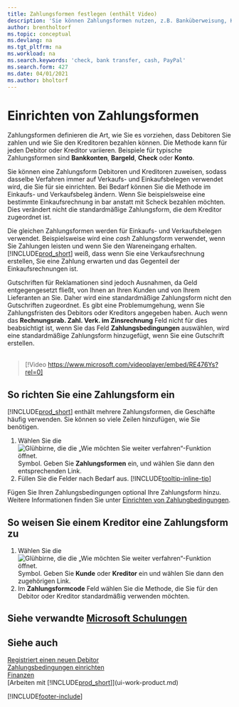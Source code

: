 ```yaml
---
title: Zahlungsformen festlegen (enthält Video)
description: 'Sie können Zahlungsformen nutzen, z.B. Banküberweisung, Kasse oder PayPal, um festzulegen, wie eine Rechnung bezahlt wird.'
author: brentholtorf
ms.topic: conceptual
ms.devlang: na
ms.tgt_pltfrm: na
ms.workload: na
ms.search.keywords: 'check, bank transfer, cash, PayPal'
ms.search.form: 427
ms.date: 04/01/2021
ms.author: bholtorf
---
```

# <a name="set-up-payment-methods"></a><a name="set-up-payment-methods"></a>Einrichten von Zahlungsformen

Zahlungsformen definieren die Art, wie Sie es vorziehen, dass Debitoren Sie zahlen und wie Sie den Kreditoren bezahlen können. Die Methode kann für jeden Debitor oder Kreditor variieren. Beispiele für typische Zahlungsformen sind **Bankkonten**, **Bargeld**, **Check** oder **Konto**.

Sie können eine Zahlungsform Debitoren und Kreditoren zuweisen, sodass dasselbe Verfahren immer auf Verkaufs- und Einkaufsbelegen verwendet wird, die Sie für sie einrichten. Bei Bedarf können Sie die Methode im Einkaufs- und Verkaufsbeleg ändern. Wenn Sie beispielsweise eine bestimmte Einkaufsrechnung in bar anstatt mit Scheck bezahlen möchten. Dies verändert nicht die standardmäßige Zahlungsform, die dem Kreditor zugeordnet ist.

Die gleichen Zahlungsformen werden für Einkaufs- und Verkaufsbelegen verwendet. Beispielsweise wird eine _cash_ Zahlungsform verwendet, wenn Sie Zahlungen leisten und wenn Sie den Wareneingang erhalten. [!INCLUDE[prod_short](includes/prod_short.md)] weiß, dass wenn Sie eine Verkaufsrechnung erstellen, Sie eine Zahlung erwarten und das Gegenteil der Einkaufsrechnungen ist.

Gutschriften für Reklamationen sind jedoch Ausnahmen, da Geld entgegengesetzt fließt, von Ihnen an Ihren Kunden und von Ihrem Lieferanten an Sie. Daher wird eine standardmäßige Zahlungsform nicht den Gutschriften zugeordnet. Es gibt eine Problemumgehung, wenn Sie Zahlungsfristen des Debitors oder Kreditors angegeben haben. Auch wenn das **Rechnungsrab. Zahl. Verk. im Zinsrechnung** Feld nicht für dies beabsichtigt ist, wenn Sie das Feld **Zahlungsbedingungen** auswählen, wird eine standardmäßige Zahlungsform hinzugefügt, wenn Sie eine Gutschrift erstellen. <br><br>  

> [!Video https://www.microsoft.com/videoplayer/embed/RE476Ys?rel=0]

## <a name="to-set-up-a-payment-method"></a><a name="to-set-up-a-payment-method"></a>So richten Sie eine Zahlungsform ein

[!INCLUDE[prod_short](includes/prod_short.md)] enthält mehrere Zahlungsformen, die Geschäfte häufig verwenden. Sie können so viele Zeilen hinzufügen, wie Sie benötigen.

1. Wählen Sie die ![Glühbirne, die die „Wie möchten Sie weiter verfahren“-Funktion öffnet.](media/ui-search/search_small.png "Sagen Sie mir, was Sie tun möchten") Symbol. Geben Sie **Zahlungsformen** ein, und wählen Sie dann den entsprechenden Link.
2. Füllen Sie die Felder nach Bedarf aus. [!INCLUDE[tooltip-inline-tip](includes/tooltip-inline-tip_md.md)]

Fügen Sie Ihren Zahlungsbedingungen optional Ihre Zahlungsform hinzu. Weitere Informationen finden Sie unter [Einrichten von Zahlungbedingungen](finance-payment-terms.md).  

## <a name="to-assign-a-payment-method-to-a-customer-or-vendor"></a><a name="to-assign-a-payment-method-to-a-customer-or-vendor"></a>So weisen Sie einem Kreditor eine Zahlungsform zu

1. Wählen Sie die ![Glühbirne, die die „Wie möchten Sie weiter verfahren“-Funktion öffnet.](media/ui-search/search_small.png "Sagen Sie mir, was Sie tun möchten") Symbol. Geben Sie **Kunde** oder **Kreditor** ein und wählen Sie dann den zugehörigen Link.
2. Im **Zahlungsformcode** Feld wählen Sie die Methode, die Sie für den Debitor oder Kreditor standardmäßig verwenden möchten.

## <a name="see-related-microsoft-training"></a><a name="see-related-microsoft-training"></a>Siehe verwandte [Microsoft Schulungen](/training/modules/cash-management-dynamics-365-business-central/)

## <a name="see-also"></a><a name="see-also"></a>Siehe auch

[Registriert einen neuen Debitor](sales-how-register-new-customers.md)  
[Zahlungsbedingungen einrichten](finance-payment-terms.md)  
[Finanzen](finance.md)  
[Arbeiten mit [!INCLUDE[prod_short](includes/prod_short.md)]](ui-work-product.md)  


[!INCLUDE[footer-include](includes/footer-banner.md)]
